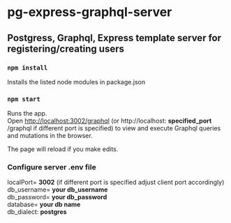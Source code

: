 # pg-express-graphql-server

## Postgress, Graphql, Express template server for registering/creating users 

### `npm install`

Installs the listed node modules in package.json

### `npm start`

Runs the app.<br>
Open [http://localhost:3002/graphql](http://localhost:3002/graphql) (or http://localhost: **specified_port** /graphql if different port is specified) to view and execute Graphql queries and mutations in the browser.

The page will reload if you make edits.<br>

### Configure server .env file

localPort= **3002** (if different port is specified adjust client port accordingly)<br>
db_username= **your db_username**<br>
db_password= **your db_password**<br>
database= **your db name**<br>
db_dialect: **postgres**<br>
